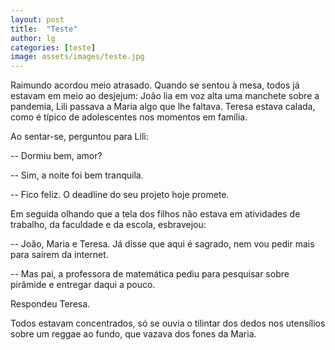 ```yaml
---
layout: post
title:  "Teste"
author: lg
categories: [teste]
image: assets/images/teste.jpg
---
```


Raimundo acordou meio atrasado. Quando se sentou à mesa, todos já estavam em meio ao desjejum: João lia em voz alta uma manchete sobre a pandemia, Lili passava a Maria algo que lhe faltava. Teresa estava calada, como é típico de adolescentes nos momentos em família.

Ao sentar-se, perguntou para Lili:

-- Dormiu bem, amor?

-- Sim, a noite foi bem tranquila.

-- Fico feliz. O deadline do seu projeto hoje promete.

Em seguida olhando que a tela dos filhos não estava em atividades de trabalho, da faculdade e da escola, esbravejou:

-- João, Maria e Teresa. Já disse que aqui é sagrado, nem vou pedir mais para saírem da internet.

-- Mas pai, a professora de matemática pediu para pesquisar sobre pirâmide e entregar daqui a pouco.

Respondeu Teresa.

Todos estavam concentrados, só se ouvia o tilintar dos dedos nos utensílios sobre um reggae ao fundo, que vazava dos fones da Maria.
